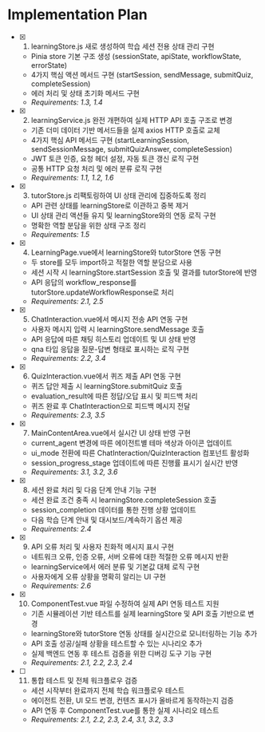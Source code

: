 # Implementation Plan

- [x] 1. learningStore.js 새로 생성하여 학습 세션 전용 상태 관리 구현





  - Pinia store 기본 구조 생성 (sessionState, apiState, workflowState, errorState)
  - 4가지 핵심 액션 메서드 구현 (startSession, sendMessage, submitQuiz, completeSession)
  - 에러 처리 및 상태 초기화 메서드 구현
  - _Requirements: 1.3, 1.4_

- [x] 2. learningService.js 완전 개편하여 실제 HTTP API 호출 구조로 변경





  - 기존 더미 데이터 기반 메서드들을 실제 axios HTTP 호출로 교체
  - 4가지 핵심 API 메서드 구현 (startLearningSession, sendSessionMessage, submitQuizAnswer, completeSession)
  - JWT 토큰 인증, 요청 헤더 설정, 자동 토큰 갱신 로직 구현
  - 공통 HTTP 요청 처리 및 에러 분류 로직 구현
  - _Requirements: 1.1, 1.2, 1.6_

- [x] 3. tutorStore.js 리팩토링하여 UI 상태 관리에 집중하도록 정리





  - API 관련 상태를 learningStore로 이관하고 중복 제거
  - UI 상태 관리 액션들 유지 및 learningStore와의 연동 로직 구현
  - 명확한 역할 분담을 위한 상태 구조 정리
  - _Requirements: 1.5_

- [x] 4. LearningPage.vue에서 learningStore와 tutorStore 연동 구현






  - 두 store를 모두 import하고 적절한 역할 분담으로 사용
  - 세션 시작 시 learningStore.startSession 호출 및 결과를 tutorStore에 반영
  - API 응답의 workflow_response를 tutorStore.updateWorkflowResponse로 처리
  - _Requirements: 2.1, 2.5_

- [x] 5. ChatInteraction.vue에서 메시지 전송 API 연동 구현





  - 사용자 메시지 입력 시 learningStore.sendMessage 호출
  - API 응답에 따른 채팅 히스토리 업데이트 및 UI 상태 반영
  - qna 타입 응답을 질문-답변 형태로 표시하는 로직 구현
  - _Requirements: 2.2, 3.4_

- [x] 6. QuizInteraction.vue에서 퀴즈 제출 API 연동 구현





  - 퀴즈 답안 제출 시 learningStore.submitQuiz 호출
  - evaluation_result에 따른 정답/오답 표시 및 피드백 처리
  - 퀴즈 완료 후 ChatInteraction으로 피드백 메시지 전달
  - _Requirements: 2.3, 3.5_

- [x] 7. MainContentArea.vue에서 실시간 UI 상태 반영 구현










  - current_agent 변경에 따른 에이전트별 테마 색상과 아이콘 업데이트
  - ui_mode 전환에 따른 ChatInteraction/QuizInteraction 컴포넌트 활성화
  - session_progress_stage 업데이트에 따른 진행률 표시기 실시간 반영
  - _Requirements: 3.1, 3.2, 3.6_

- [x] 8. 세션 완료 처리 및 다음 단계 안내 기능 구현





  - 세션 완료 조건 충족 시 learningStore.completeSession 호출
  - session_completion 데이터를 통한 진행 상황 업데이트
  - 다음 학습 단계 안내 및 대시보드/계속하기 옵션 제공
  - _Requirements: 2.4_

- [x] 9. API 오류 처리 및 사용자 친화적 메시지 표시 구현





  - 네트워크 오류, 인증 오류, 서버 오류에 대한 적절한 오류 메시지 반환
  - learningService에서 에러 분류 및 기본값 대체 로직 구현
  - 사용자에게 오류 상황을 명확히 알리는 UI 구현
  - _Requirements: 2.6_

- [x] 10. ComponentTest.vue 파일 수정하여 실제 API 연동 테스트 지원





  - 기존 시뮬레이션 기반 테스트를 실제 learningStore 및 API 호출 기반으로 변경
  - learningStore와 tutorStore 연동 상태를 실시간으로 모니터링하는 기능 추가
  - API 호출 성공/실패 상황을 테스트할 수 있는 시나리오 추가
  - 실제 백엔드 연동 후 테스트 검증을 위한 디버깅 도구 기능 구현
  - _Requirements: 2.1, 2.2, 2.3, 2.4_

- [ ] 11. 통합 테스트 및 전체 워크플로우 검증







  - 세션 시작부터 완료까지 전체 학습 워크플로우 테스트
  - 에이전트 전환, UI 모드 변경, 컨텐츠 표시가 올바르게 동작하는지 검증
  - API 연동 후 ComponentTest.vue를 통한 실제 시나리오 테스트
  - _Requirements: 2.1, 2.2, 2.3, 2.4, 3.1, 3.2, 3.3_